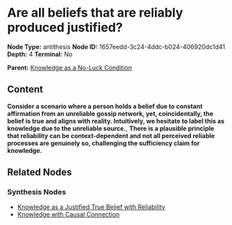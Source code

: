 # Are all beliefs that are reliably produced justified?

**Node Type:** antithesis
**Node ID:** 1657eedd-3c24-4ddc-b024-406920dc1d41
**Depth:** 4
**Terminal:** No

**Parent:** [Knowledge as a No-Luck Condition](knowledge-as-a-no-luck-condition-synthesis-1e4ea7a1-f11b-4d1d-9337-dcc437e907d4.md)

## Content

**Consider a scenario where a person holds a belief due to constant affirmation from an unreliable gossip network, yet, coincidentally, the belief is true and aligns with reality. Intuitively, we hesitate to label this as knowledge due to the unreliable source.**, **There is a plausible principle that reliability can be context-dependent and not all perceived reliable processes are genuinely so, challenging the sufficiency claim for knowledge.**

## Related Nodes

### Synthesis Nodes

- [Knowledge as a Justified True Belief with Reliability](knowledge-as-a-justified-true-belief-with-reliability-synthesis-6c9f9bc5-ce05-49f2-b700-240a63ded144.md)
- [Knowledge with Causal Connection](knowledge-with-causal-connection-synthesis-fe70089b-13d0-47a7-ac01-5f3a7480cf51.md)
